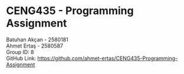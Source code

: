 # CENG435 - Programming Assignment
Batuhan Akçan - 2580181\
Ahmet Ertaş - 2580587\
Group ID: 8\
GitHub Link: https://github.com/ahmet-ertas/CENG435-Programming-Assignment
